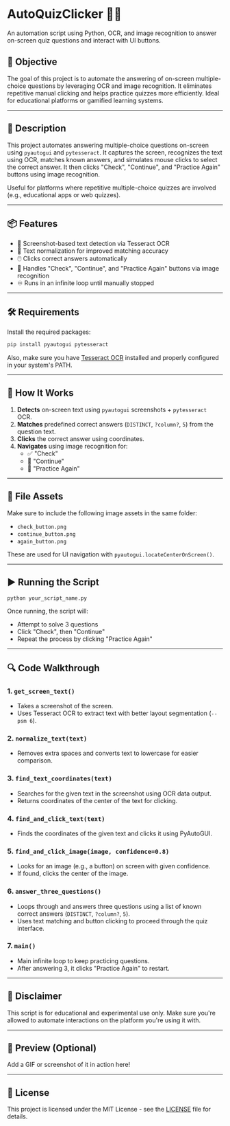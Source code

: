# AutoQuizClicker 📸🤖

An automation script using Python, OCR, and image recognition to answer on-screen quiz questions and interact with UI buttons.


## 🎯 Objective

The goal of this project is to automate the answering of on-screen multiple-choice questions by leveraging OCR and image recognition.
It eliminates repetitive manual clicking and helps practice quizzes more efficiently. Ideal for educational platforms or gamified learning systems.

---

## 🧠 Description

This project automates answering multiple-choice questions on-screen using `pyautogui` and `pytesseract`. It captures the screen, recognizes the text using OCR, matches known answers, and simulates mouse clicks to select the correct answer. It then clicks "Check", "Continue", and "Practice Again" buttons using image recognition.

Useful for platforms where repetitive multiple-choice quizzes are involved (e.g., educational apps or web quizzes).

---

## 📦 Features

- 📸 Screenshot-based text detection via Tesseract OCR  
- 🧹 Text normalization for improved matching accuracy  
- 🖱️ Clicks correct answers automatically  
- 🔁 Handles "Check", "Continue", and "Practice Again" buttons via image recognition  
- ♾️ Runs in an infinite loop until manually stopped  

---

## 🛠️ Requirements

Install the required packages:

```bash
pip install pyautogui pytesseract
```

Also, make sure you have [Tesseract OCR](https://github.com/tesseract-ocr/tesseract) installed and properly configured in your system's PATH.

---

## 🧪 How It Works

1. **Detects** on-screen text using `pyautogui` screenshots + `pytesseract` OCR.
2. **Matches** predefined correct answers (`DISTINCT`, `?column?`, `5`) from the question text.
3. **Clicks** the correct answer using coordinates.
4. **Navigates** using image recognition for:
   - ✅ "Check"
   - 🔁 "Continue"
   - 🔄 "Practice Again"

---

## 🧩 File Assets

Make sure to include the following image assets in the same folder:

- `check_button.png`
- `continue_button.png`
- `again_button.png`

These are used for UI navigation with `pyautogui.locateCenterOnScreen()`.

---

## ▶️ Running the Script

```bash
python your_script_name.py
```

Once running, the script will:
- Attempt to solve 3 questions
- Click "Check", then "Continue"
- Repeat the process by clicking "Practice Again"

---

## 🔍 Code Walkthrough

### 1. `get_screen_text()`
- Takes a screenshot of the screen.
- Uses Tesseract OCR to extract text with better layout segmentation (`--psm 6`).

### 2. `normalize_text(text)`
- Removes extra spaces and converts text to lowercase for easier comparison.

### 3. `find_text_coordinates(text)`
- Searches for the given text in the screenshot using OCR data output.
- Returns coordinates of the center of the text for clicking.

### 4. `find_and_click_text(text)`
- Finds the coordinates of the given text and clicks it using PyAutoGUI.

### 5. `find_and_click_image(image, confidence=0.8)`
- Looks for an image (e.g., a button) on screen with given confidence.
- If found, clicks the center of the image.

### 6. `answer_three_questions()`
- Loops through and answers three questions using a list of known correct answers (`DISTINCT`, `?column?`, `5`).
- Uses text matching and button clicking to proceed through the quiz interface.

### 7. `main()`
- Main infinite loop to keep practicing questions.
- After answering 3, it clicks "Practice Again" to restart.

---

## 🚨 Disclaimer

This script is for educational and experimental use only. Make sure you're allowed to automate interactions on the platform you're using it with.

---

## 📸 Preview (Optional)

Add a GIF or screenshot of it in action here!

---

## 📄 License

This project is licensed under the MIT License - see the [LICENSE](LICENSE) file for details.
